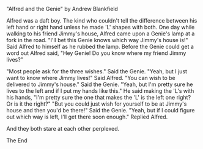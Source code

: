 "Alfred and the Genie" by Andrew Blankfield

Alfred was a daft boy.  The kind who couldn't tell the difference 
between his left hand or right hand unless he made 'L' shapes with 
both.  One day while walking to his friend Jimmy's house, Alfred 
came upon a Genie's lamp at a fork in the road. "I'll bet this Genie 
knows which way Jimmy's house is!" Said Alfred to himself as he 
rubbed the lamp.  Before the Genie could get a word out Alfred said,
"Hey Genie!  Do you know where my friend Jimmy lives?"

"Most people ask for the three wishes."  Said the Genie.
"Yeah, but I just want to know where Jimmy lives!"  Said Alfred.
"You can wish to be delivered to Jimmy's house."  Said the Genie.
"Yeah, but I'm pretty sure he lives to the left and if I put my
 hands like this."  He said making the 'L's with his hands, 
"I'm pretty sure the one that makes the 'L' is the left one right?  
Or is it the right?"
"But you could just wish for yourself to be at Jimmy's house and 
then you'd be there!"  Said the Genie.
"Yeah, but if I could figure out which way is left, I'll get there
soon enough." Replied Alfred.

And they both stare at each other perplexed.

The End

